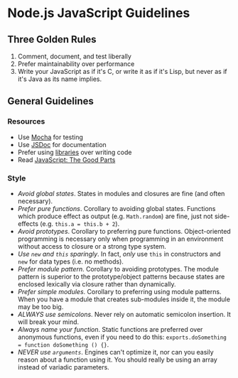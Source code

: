 # Node.js JavaScript Guidelines

## Three Golden Rules

1. Comment, document, and test liberally
2. Prefer maintainability over performance
3. Write your JavaScript as if it's C, or write it as if it's Lisp, but never
   as if it's Java as its name implies.

## General Guidelines

### Resources

* Use [Mocha](http://visionmedia.github.io/mocha/) for testing
* Use [JSDoc](http://usejsdoc.org/) for documentation
* Prefer using [libraries](https://www.npmjs.org/) over writing code
* Read [JavaScript: The Good
  Parts](http://books.google.com/books/about/JavaScript_The_Good_Parts.html?id=PXa2bby0oQ0C)

### Style

* *Avoid global states*. States in modules and closures are fine (and
  often necessary).
* *Prefer pure functions*. Corollary to avoiding global states. Functions which
  produce effect as output (e.g. `Math.random`) are fine, just not side-effects
  (e.g. `this.a = this.b + 2`).
* *Avoid prototypes*. Corollary to preferring pure functions. Object-oriented
  programming is necessary only when programming in an environment without
  access to closure or a strong type system.
* *Use `new` and `this` sparingly*. In fact, *only* use `this` in constructors
  and `new` for data types (i.e. no methods).
* *Prefer module pattern*. Corollary to avoiding prototypes. The module pattern
  is superior to the prototype/object patterns because states are enclosed
  lexically via closure rather than dynamically.
* *Prefer simple modules*. Corollary to preferring using module patterns. When
  you have a module that creates sub-modules inside it, the module may be too
  big.
* *ALWAYS use semicolons*. Never rely on automatic semicolon insertion. It will
  break your mind.
* *Always name your function*. Static functions are preferred over anonymous
  functions, even if you need to do this: `exports.doSomething = function
  doSomething () {}`.
* *NEVER use `arguments`*. Engines can't optimize it, nor can you easily reason
  about a function using it. You should really be using an array instead of
  variadic parameters.
